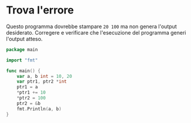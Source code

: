 # Trova l'errore

Questo programma dovrebbe stampare `20 100` ma non genera l'output desiderato. Corregere e verificare che l'esecuzione del programma generi l'output atteso.

```go
package main

import "fmt"

func main() {
	var a, b int = 10, 20
	var ptr1, ptr2 *int
	ptr1 = a
	*ptr1 += 10
	*ptr2 = 100
	ptr2 = &b
	fmt.Println(a, b)
}
```
